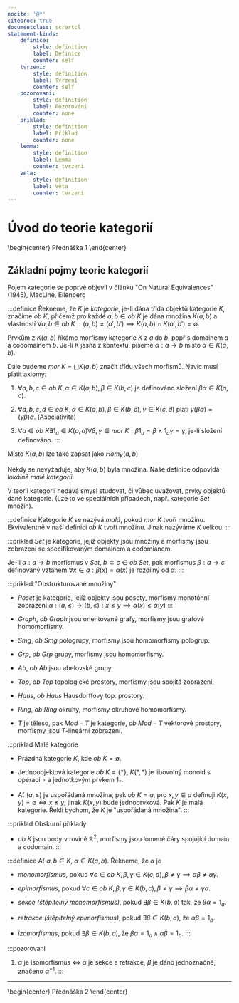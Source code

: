 ```yaml
---
nocite: '@*'
citeproc: true
documentclass: scrartcl
statement-kinds:
    definice:
        style: definition
        label: Definice
        counter: self
    tvrzeni:
        style: definition
        label: Tvrzení
        counter: self
    pozorovani:
        style: definition
        label: Pozorování
        counter: none
    priklad:
        style: definition
        label: Příklad
        counter: none
    lemma:
        style: definition
        label: Lemma
        counter: tvrzeni
    veta:
        style: definition
        label: Věta
        counter: tvrzeni
---
```

# Úvod do teorie kategorií

\begin{center}
Přednáška 1
\end{center}

## Základní pojmy teorie kategorií

Pojem kategorie se poprvé objevil v článku "On Natural Equivalences" (1945), MacLine, Eilenberg

:::definice
Řekneme, že $K$ je *kategorie*, je-li dána třída objektů kategorie $K$, značíme $ob\:K$, přičemž pro každé $a, b \in ob\:K$ je dána množina $K(a, b)$ a vlastností $\forall a, b \in ob\: K$ $: (a,b) \neq (a',b') \implies K(a, b) \cap K(a', b') = \emptyset$.

Prvkům z $K(a,b)$ říkáme morfismy kategorie $K$ z $a$ do $b$, popř s domainem $a$ a codomainem $b$. Je-li $K$ jasná z kontextu, píšeme $\alpha: a \rightarrow b$ místo $\alpha \in K(a, b)$.

Dále budeme $mor\: K = \bigcup K(a, b)$ značit třídu všech morfismů. Navíc musí platit axiomy:

1) $\forall a, b, c \in ob\:K, \alpha \in K(a, b), \beta \in K(b, c)$ je definováno složení $\beta \alpha \in K(a, c)$.

2) $\forall a, b, c, d \in ob\:K, \alpha \in K(a ,b), \beta \in K(b, c), \gamma \in K(c, d)$ platí $\gamma(\beta\alpha) = (\gamma \beta)\alpha$. (Asociativita)

3) $\forall a \in ob\:K \exists 1_a \in K(a, a) \forall \beta, \gamma \in mor\: K: \beta 1_a = \beta \land 1_a \gamma = \gamma$, je-li složení definováno.
:::

Místo $K(a, b)$ lze také zapsat jako $Hom_K (a, b)$

Někdy se nevyžaduje, aby $K(a, b)$ byla množina. Naše definice odpovídá *lokálně malé kategorii*.

V teorii kategorií nedává smysl studovat, či vůbec uvažovat, prvky objektů dané kategorie. (Lze to ve speciálních případech, např. kategorie $Set$ množin).

:::definice
Kategorie $K$ se nazývá *malá*, pokud $mor\: K$ tvoří množinu. Ekvivalentně v naší definici $ob\:K$ tvoří množinu. Jinak nazýváme $K$ velkou.
:::

:::priklad
$Set$ je kategorie, jejíž objekty jsou množiny a morfismy jsou zobrazení se specifikovaným domainem a codomianem.

Je-li $\alpha: a \rightarrow b$ morfismus v $Set$, $b\subset c \in ob\:Set$, pak morfismus $\beta: a \rightarrow c$ definovaný vztahem $\forall x \in a: \beta(x) = \alpha(x)$ je rozdílný od $\alpha$.
:::

:::priklad
"Obstrukturované množiny"

- $Poset$ je kategorie, jejíž objekty jsou posety, morfismy monotónní zobrazení $\alpha:(a, \leq) \rightarrow (b, \leq): x \leq y \implies \alpha(x) \leq \alpha (y)$
:::

- $Graph$, $ob\: Graph$ jsou orientované grafy, morfismy jsou grafové homomorfismy.

- $Smg$, $ob\: Smg$ pologrupy, morfismy jsou homomorfismy pologrup.

- $Grp$, $ob\: Grp$ grupy, morfismy jsou homomorfismy.

- $Ab$, $ob\: Ab$ jsou abelovské grupy.

- $Top$, $ob\: Top$ topologické prostory, morfismy jsou spojitá zobrazení.

- $Haus$, $ob\: Haus$ Hausdorffovy top. prostory.

- $Ring$, $ob\: Ring$ okruhy, morfismy okruhové homomorfismy.

- $T$ je těleso, pak $Mod-T$ je kategorie, $ob\: Mod-T$ vektorové prostory, morfismy jsou $T$-lineární zobrazení.

:::priklad
Malé kategorie

- Prázdná kategorie $K$, kde $ob\: K = \emptyset$.

- Jednoobjektová kategorie $ob\: K = \{ * \}$, $K(*, *)$ je libovolný monoid s operací $\circ$ a jednotkovým prvkem $1_*$.

- Ať $(a, \leq)$ je uspořádaná množina, pak $ob\: K = a$, pro $x, y \in a$ definuji $K(x,y) = \emptyset \iff x \nleq y$, jinak $K(x,y)$ bude jednoprvková. Pak $K$ je malá kategorie. Řekli bychom, že $K$ je "uspořádaná množina".
:::

:::priklad
Obskurní příklady

- $ob\: K$ jsou body v rovině $\mathbb{R}^2$, morfismy jsou lomené čáry spojující domain a codomain.
:::

:::definice
Ať $a, b \in K$, $\alpha \in K(a,b)$. Řekneme, že $\alpha$ je

- *monomorfismus*, pokud $\forall c \in ob\: K, \beta, \gamma \in K(c, a), \beta \neq \gamma \implies \alpha \beta \neq \alpha \gamma$.

- *epimorfismus*, pokud $\forall c \in ob\: K, \beta, \gamma \in K(b, c), \beta \neq \gamma \implies \beta \alpha \neq \gamma \alpha$.

- *sekce (štěpitelný monomorfismus)*, pokud $\exists \beta \in K(b, a)$ tak, že $\beta \alpha = 1_a$.

- *retrakce (štěpitelný epimorfismus)*, pokud $\exists \beta \in K(b, a)$, že $\alpha \beta = 1_b$.

- *izomorfismus*, pokud $\exists \beta \in K(b, a)$, že $\beta \alpha = 1_a \land \alpha \beta = 1_b$.
:::

:::pozorovani
1) $\alpha$ je isomorfismus $\iff$ $\alpha$ je sekce a retrakce, $\beta$ je dáno jednoznačně, značeno $\alpha^{-1}$.
:::

___

\begin{center}
Přednáška 2
\end{center}